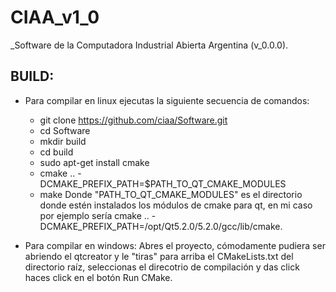 CIAA_v1_0
=========
 _Software de la Computadora Industrial Abierta Argentina (v_0.0.0).


BUILD:
------
- Para compilar en linux ejecutas la siguiente secuencia de comandos:
	- git clone https://github.com/ciaa/Software.git
	- cd Software
	- mkdir build
	- cd build
	- sudo apt-get install cmake
	- cmake .. -DCMAKE_PREFIX_PATH=$PATH_TO_QT_CMAKE_MODULES
	- make
  Donde &quot;PATH_TO_QT_CMAKE_MODULES&quot; es el directorio donde est&eacute;n
  instalados los m&oacute;dulos de cmake para qt, en mi caso por ejemplo
  ser&iacute;a cmake .. -DCMAKE_PREFIX_PATH=/opt/Qt5.2.0/5.2.0/gcc/lib/cmake.

- Para compilar en windows:
  Abres el proyecto, c&oacute;modamente pudiera ser abriendo el qtcreator
  y le &quot;tiras&quot; para arriba el CMakeLists.txt del directorio ra&iacute;z,
  seleccionas el direcotrio de compilaci&oacute;n y das click haces click
  en el bot&oacute;n Run CMake.
